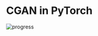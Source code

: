 # CGAN in PyTorch
![progress](https://user-images.githubusercontent.com/50144683/230154530-4bd8f4c9-382a-455c-b9cc-02bd23c73fb3.gif)

